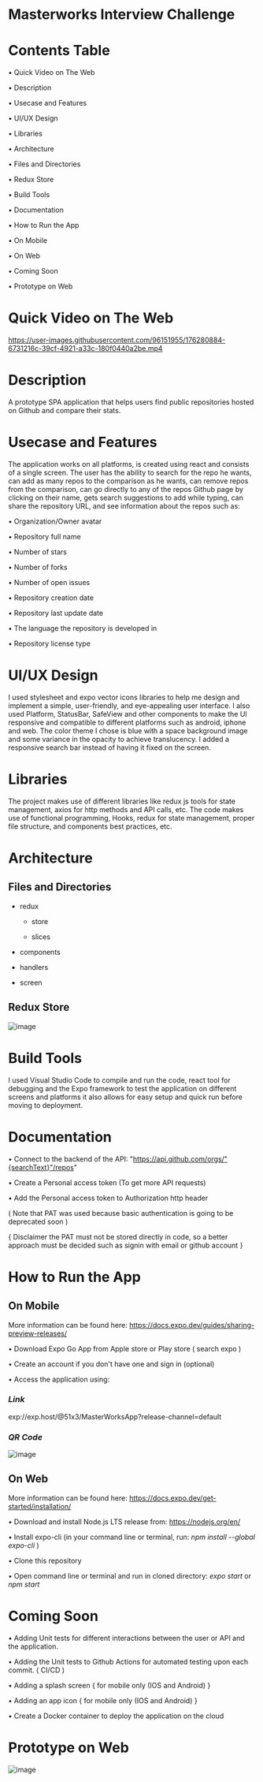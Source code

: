 # Masterworks Interview Challenge

# Contents Table

• Quick Video on The Web

• Description

• Usecase and Features 

• UI/UX Design

• Libraries

• Architecture

  • Files and Directories
  
  • Redux Store 

• Build Tools

• Documentation

• How to Run the App

• On Mobile

• On Web

• Coming Soon

• Prototype on Web

# Quick Video on The Web

https://user-images.githubusercontent.com/96151955/176280884-6731216c-39cf-4921-a33c-180f0440a2be.mp4


# Description

A prototype SPA application that helps users find public repositories hosted on Github and compare their stats.

# Usecase and Features 

The application works on all platforms, is created using react and consists of a single screen. The user has the ability to search for the repo he wants, can add as many repos to the comparison as he wants, can remove repos from the comparison, can go directly to any of the repos Github page by clicking on their name, gets search suggestions to add while typing, can share the repository URL, and see information about the repos such as:

  • Organization/Owner avatar

• Repository full name

• Number of stars

• Number of forks

• Number of open issues

• Repository creation date

• Repository last update date

• The language the repository is developed in

• Repository license type

# UI/UX Design

I used stylesheet and expo vector icons libraries to help me design and implement a simple, user-friendly, and eye-appealing user interface. I also used Platform, StatusBar, SafeView and other components to make the UI responsive and compatible to different platforms such as android, iphone and web. The color theme I chose is blue with a space background image and some variance in the opacity to achieve translucency. I added a responsive search bar instead of having it fixed on the screen. 

# Libraries 

The project makes use of different libraries like redux js tools for state management,  axios for http methods and API calls, etc. 
The code makes use of functional programming, Hooks, redux for state management, proper file structure, and components best practices, etc.

# Architecture

## Files and Directories

- redux

  - store

  - slices
  
- components

- handlers

- screen

## Redux Store

![image](https://user-images.githubusercontent.com/96151955/176277021-6a3dae67-5cbf-40cb-beb1-c58557ce696c.png)

# Build Tools

I used Visual Studio Code to compile and run the code, react tool for debugging and the Expo framework to test the application on different screens and platforms it also allows for easy setup and quick run before moving to deployment. 

# Documentation

• Connect to the backend of the API: "https://api.github.com/orgs/"{searchText}"/repos"

• Create a Personal access token (To get more API requests)

• Add the Personal access token to Authorization http header

( Note that PAT was used because basic authentication is going to be deprecated soon )

{ Disclaimer the PAT must not be stored directly in code, so a better approach must be decided such as signin with email or github account }

# How to Run the App 

## On Mobile
More information can be found here: https://docs.expo.dev/guides/sharing-preview-releases/

• Download Expo Go App from Apple store or Play store ( search expo )

• Create an account if you don't have one and sign in (optional)

• Access the application using:
  ### *Link*
  exp://exp.host/@51x3/MasterWorksApp?release-channel=default
  ### *QR Code*
  ![image](https://user-images.githubusercontent.com/96151955/176280324-20746911-6c25-4559-945c-64b2759d91a1.png)

## On Web

More information can be found here: https://docs.expo.dev/get-started/installation/

• Download and install Node.js LTS release from: https://nodejs.org/en/

• Install expo-cli (in your command line or terminal, run: *npm install --global expo-cli* )

• Clone this repository

• Open command line or terminal and run in cloned directory: *expo start* or *npm start* 

# Coming Soon

• Adding Unit tests for different interactions between the user or API and the application.

• Adding the Unit tests to Github Actions for automated testing upon each commit. ( CI/CD )

• Adding a splash screen { for mobile only (IOS and Android) }

• Adding an app icon { for mobile only (IOS and Android) }

• Create a Docker container to deploy the application on the cloud

# Prototype on Web

![image](https://user-images.githubusercontent.com/96151955/176276727-41953d61-66f9-4d48-b97e-5f9d1764666f.png)

